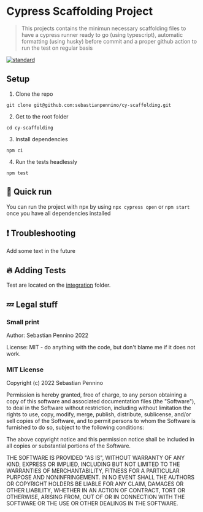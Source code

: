 # Cypress Scaffolding Project

> This projects contains the minimun necessary scaffolding files to have a cypress runner ready to go (using typescript), automatic formatting (using husky) before commit and a proper github action to run the test on regular basis

[![standard][standard-image]][standard-url]

## Setup
1. Clone the repo

```
git clone git@github.com:sebastianpennino/cy-scaffolding.git
```

2. Get to the root folder

```
cd cy-scaffolding
```

3. Install dependencies

```
npm ci
```

4. Run the tests headlessly

```
npm test
```

## 🚀 Quick run

You can run the project with npx by using `npx cypress open` or `npm start` once you have all dependencies installed

## ❗ Troubleshooting

Add some text in the future

## 🔥 Adding Tests

Test are located on the [integration](cypress/integration) folder.

## 💤 Legal stuff
### Small print

Author: Sebastian Pennino 2022

License: MIT - do anything with the code, but don't blame me if it does not work.

### MIT License

Copyright (c) 2022 Sebastian Pennino

Permission is hereby granted, free of charge, to any person
obtaining a copy of this software and associated documentation
files (the "Software"), to deal in the Software without
restriction, including without limitation the rights to use,
copy, modify, merge, publish, distribute, sublicense, and/or sell
copies of the Software, and to permit persons to whom the
Software is furnished to do so, subject to the following
conditions:

The above copyright notice and this permission notice shall be
included in all copies or substantial portions of the Software.

THE SOFTWARE IS PROVIDED "AS IS", WITHOUT WARRANTY OF ANY KIND,
EXPRESS OR IMPLIED, INCLUDING BUT NOT LIMITED TO THE WARRANTIES
OF MERCHANTABILITY, FITNESS FOR A PARTICULAR PURPOSE AND
NONINFRINGEMENT. IN NO EVENT SHALL THE AUTHORS OR COPYRIGHT
HOLDERS BE LIABLE FOR ANY CLAIM, DAMAGES OR OTHER LIABILITY,
WHETHER IN AN ACTION OF CONTRACT, TORT OR OTHERWISE, ARISING
FROM, OUT OF OR IN CONNECTION WITH THE SOFTWARE OR THE USE OR
OTHER DEALINGS IN THE SOFTWARE.

[standard-image]: https://img.shields.io/badge/code%20style-standard-brightgreen.svg
[standard-url]: http://standardjs.com/
